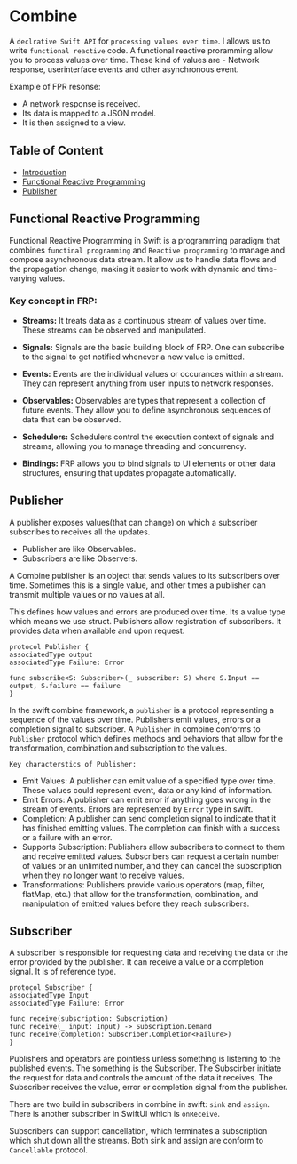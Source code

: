 
# Combine

A `declrative Swift API` for `processing values over time`. I allows us to write `functional reactive` code. 
A functional reactive proramming allow you to process values over time. These kind of values are - Network response, userinterface events and other asynchronous event.

Example of FPR resonse:
- A network response is received.
- Its data is mapped to a JSON model.
- It is then assigned to a view.

## Table of Content
- [Introduction](#combine)
- [Functional Reactive Programming](#functional-reactive-programming)
- [Publisher](#publisher)

## Functional Reactive Programming

Functional Reactive Programming in Swift is a programming paradigm that combines `functinal programming` and `Reactive programming` to manage and compose asynchronous data stream. It allow us to handle data flows and the propagation change, making it easier to work with dynamic and time-varying values.

### Key concept in FRP:

- **Streams:** It treats data as a continuous stream of values over time. These streams can be observed and manipulated.

- **Signals:** Signals are the basic building block of FRP. One can subscribe to the signal to get notified whenever a new value is emitted.

- **Events:** Events are the individual values or occurances within a stream. They can represent anything from user inputs to network responses.

- **Observables:** Observables are types that represent a collection of future events. They allow you to define asynchronous sequences of data that can be observed.

- **Schedulers:** Schedulers control the execution context of signals and streams, allowing you to manage threading and concurrency.

- **Bindings:** FRP allows you to bind signals to UI elements or other data structures, ensuring that updates propagate automatically.


## Publisher

A publisher exposes values(that can change) on which a subscriber subscribes to receives all the updates.

- Publisher are like Observables.
- Subscribers are like Observers.

A Combine publisher is an object that sends values to its subscribers over time. Sometimes this is a single value, and other times a publisher can transmit multiple values or no values at all.

This defines how values and errors are produced over time. Its a value type which means we use struct. Publishers allow registration of subscribers. It provides data when available and upon request.

```
protocol Publisher {
associatedType output
associatedType Failure: Error

func subscribe<S: Subscriber>(_ subscriber: S) where S.Input == output, S.failure == failure
}
```

In the swift combine framework, a `publisher` is a protocol representing a sequence of the values over time. Publishers emit values, errors or a completion signal to subscriber.
A `Publisher` in combine conforms to `Publisher` protocol which defines methods and behaviors that allow for the transformation, combination and subscription to the values.

`Key characterstics of Publisher:`

- Emit Values: A publisher can emit value of a specified type over time. These values could represent event, data or any kind of information.
- Emit Errors: A publisher can emit error if anything goes wrong in the stream of events. Errors are represented by `Error` type in swift.
- Completion: A publisher can send completion signal to indicate that it has finished emitting values. The completion can finish with a success or a failure with an error.
- Supports Subscription: Publishers allow subscribers to connect to them and receive emitted values. Subscribers can request a certain number of values or an unlimited number, and they can cancel the subscription when they no longer want to receive values.
- Transformations: Publishers provide various operators (map, filter, flatMap, etc.) that allow for the transformation, combination, and manipulation of emitted values before they reach subscribers.

## Subscriber

A subscriber is responsible for requesting data and receiving the data or the error provided by the publisher. It can receive a value or a completion signal. It is of reference type.

```
protocol Subscriber {
associatedType Input
associatedType Failure: Error

func receive(subscription: Subscription)
func receive(_ input: Input) -> Subscription.Demand
func receive(completion: Subscriber.Completion<Failure>)
}
```

Publishers and operators are pointless unless something is listening to the published events. The something is the Subscriber. The Subscirber initiate the request for data and controls the amount of the data it receives.
The Subscriber receives the value, error or completion signal from the publisher.

There are two build in subscribers in combine in swift: `sink` and `assign`. There is another subscriber in SwiftUI which is `onReceive`.

Subscribers can support cancellation, which terminates a subscription which shut down all the streams. Both sink and assign are conform to` Cancellable` protocol.

